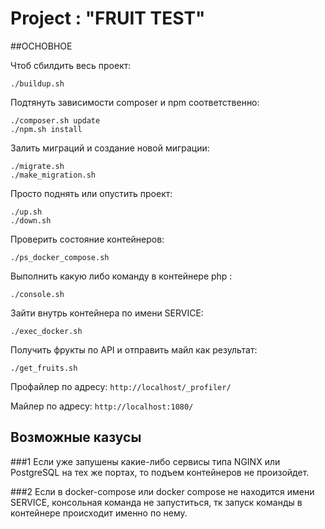 # Project : "FRUIT TEST"

##ОСНОВНОЕ 

Чтоб сбилдить весь проект:

    ./buildup.sh

Подтянуть зависимости composer и npm соответственно:

    ./composer.sh update
    ./npm.sh install

Залить миграций и создание новой миграции:

    ./migrate.sh
    ./make_migration.sh

Просто поднять или опустить проект:
    
    ./up.sh
    ./down.sh

Проверить состояние контейнеров: 

    ./ps_docker_compose.sh

Выполнить какую либо команду в контейнере php :

    ./console.sh

Зайти внутрь контейнера по имени SERVICE:

    ./exec_docker.sh

Получить фрукты по API и отправить майл как результат:
    
    ./get_fruits.sh



Профайлер по адресу: `http://localhost/_profiler/`

Майлер по адресу: `http://localhost:1080/`



## Возможные казусы 
 
###1
    Если уже запушены какие-либо сервисы типа NGINX или PostgreSQL на тех же портах,
    то подъем контейнеров не произойдет.

###2
    Если в docker-compose или docker compose не находится имени SERVICE,
    консольная команда не запуститься, тк запуск команды в контейнере происходит именно по нему.